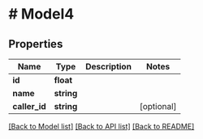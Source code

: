 # # Model4

## Properties

Name | Type | Description | Notes
------------ | ------------- | ------------- | -------------
**id** | **float** |  |
**name** | **string** |  |
**caller_id** | **string** |  | [optional]

[[Back to Model list]](../../README.md#models) [[Back to API list]](../../README.md#endpoints) [[Back to README]](../../README.md)
